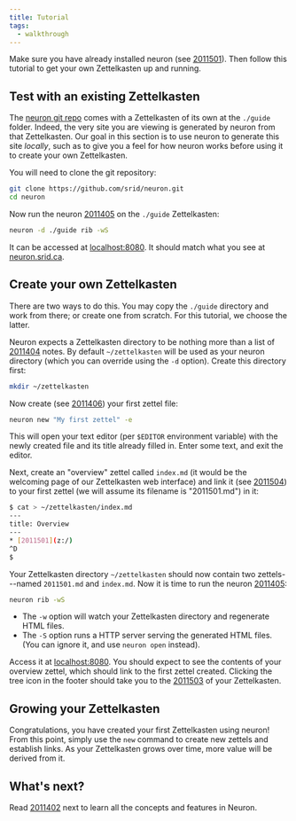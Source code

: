 ```yaml
---
title: Tutorial
tags:
  - walkthrough
---
```


Make sure you have already installed neuron (see [2011501](zcf://installing)). Then follow this tutorial to get your own Zettelkasten up and running.

## Test with an existing Zettelkasten

The [neuron git repo](https://github.com/srid/neuron) comes with a Zettelkasten of its own at the `./guide` folder. Indeed, the very site you are viewing is generated by neuron from that Zettelkasten. Our goal in this section is to use neuron to generate this site *locally*, such as to give you a feel for how neuron works before using it to create your own Zettelkasten.

You will need to clone the git repository:

```bash
git clone https://github.com/srid/neuron.git
cd neuron
```

Now run the neuron [2011405](zcf://web-intr) on the `./guide` Zettelkasten:

```bash
neuron -d ./guide rib -wS
```

It can be accessed at [localhost:8080](http://localhost:8080). It should match what you see at [neuron.srid.ca](https://neuron.srid.ca).

## Create your own Zettelkasten

There are two ways to do this. You may copy the `./guide` directory and work from there; or create one from scratch. For this tutorial, we choose the latter.

Neuron expects a Zettelkasten directory to be nothing more than a list of [2011404](zcf://z-md) notes. By default `~/zettelkasten` will be used as your neuron directory (which you can override using the `-d` option). Create this directory first:

```bash
mkdir ~/zettelkasten
```

Now create (see [2011406](zcf://editing)) your first zettel file:

```bash
neuron new "My first zettel" -e
```

This will open your text editor (per `$EDITOR` environment variable) with the newly created file and its title already filled in. Enter some text, and exit the editor. 

Next, create an "overview" zettel called `index.md` (it would be the welcoming page of our Zettelkasten web interface) and link it (see [2011504](zcf://linking)) to your first zettel (we will assume its filename is "2011501.md") in it:

```bash
$ cat > ~/zettelkasten/index.md
---
title: Overview
---
* [2011501](z:/)
^D
$
```

Your Zettelkasten directory `~/zettelkasten` should now contain two zettels---named `2011501.md` and `index.md`.  Now it is time to run the neuron [2011405](zcf://web-intr):

```bash
neuron rib -wS
```

* The `-w` option will watch your Zettelkasten directory and regenerate HTML files.
* The `-S` option runs a HTTP server serving the generated HTML files. (You can ignore it, and use `neuron open` instead).

Access it at [localhost:8080](http://localhost:8080). You should expect to see the contents of your overview zettel, which should link to the first zettel created. Clicking the tree icon in the footer should take you to the [2011503](zcf://graph-view) of your Zettelkasten. 

## Growing your Zettelkasten

Congratulations, you have created your first Zettelkasten using neuron! From this point, simply use the `new` command to create new zettels and establish links. As your Zettelkasten grows over time, more value will be derived from it.

## What's next? 

Read [2011402](zcf://guide) next to learn all the concepts and features in Neuron.
